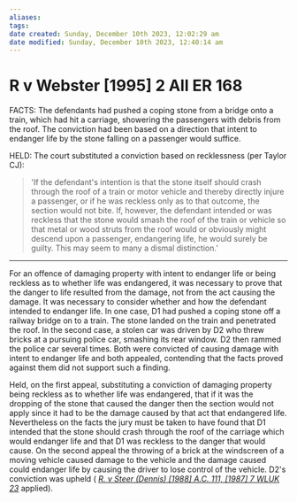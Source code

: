 ```yaml
---
aliases: 
tags: 
date created: Sunday, December 10th 2023, 12:02:29 am
date modified: Sunday, December 10th 2023, 12:40:14 am
---
```


# R v Webster [1995] 2 All ER 168

FACTS: The defendants had pushed a coping stone from a bridge onto a train, which had hit a carriage, showering the passengers with debris from the roof. The conviction had been based on a direction that intent to endanger life by the stone falling on a passenger would suffice.

HELD: The court substituted a conviction based on recklessness (per Taylor CJ):

> 'If the defendant's intention is that the stone itself should crash through the roof of a train or motor vehicle and thereby directly injure a passenger, or if he was reckless only as to that outcome, the section would not bite. If, however, the defendant intended or was reckless that the stone would smash the roof of the train or vehicle so that metal or wood struts from the roof would or obviously might descend upon a passenger, endangering life, he would surely be guilty. This may seem to many a dismal distinction.'

---

For an offence of damaging property with intent to endanger life or being reckless as to whether life was endangered, it was necessary to prove that the danger to life resulted from the damage, not from the act causing the damage. It was necessary to consider whether and how the defendant intended to endanger life. In one case, D1 had pushed a coping stone off a railway bridge on to a train. The stone landed on the train and penetrated the roof. In the second case, a stolen car was driven by D2 who threw bricks at a pursuing police car, smashing its rear window. D2 then rammed the police car several times. Both were convicted of causing damage with intent to endanger life and both appealed, contending that the facts proved against them did not support such a finding.

Held, on the first appeal, substituting a conviction of damaging property being reckless as to whether life was endangered, that if it was the dropping of the stone that caused the danger then the section would not apply since it had to be the damage caused by that act that endangered life. Nevertheless on the facts the jury must be taken to have found that D1 intended that the stone should crash through the roof of the carriage which would endanger life and that D1 was reckless to the danger that would cause. On the second appeal the throwing of a brick at the windscreen of a moving vehicle caused damage to the vehicle and the damage caused could endanger life by causing the driver to lose control of the vehicle. D2's conviction was upheld ( _[R. v Steer (Dennis) [1988] A.C. 111, [1987] 7 WLUK 23](https://uk.westlaw.com/Document/I6ACAEEC0E42811DA8FC2A0F0355337E9/View/FullText.html?originationContext=document&transitionType=DocumentItem&ppcid=baff5b268a504d278febdd5e94caa9b3&contextData=(sc.Default))_ applied).
